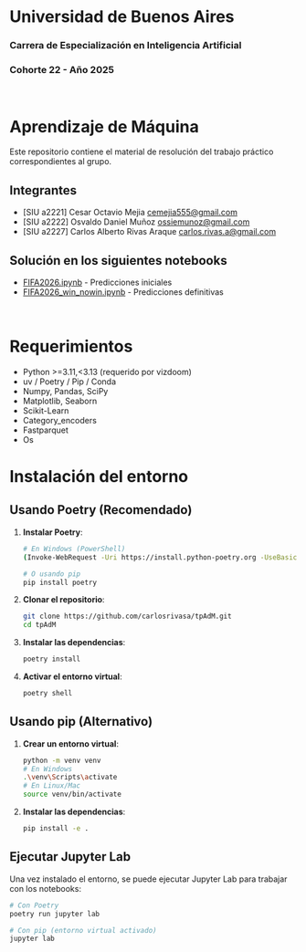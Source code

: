 # Universidad de Buenos Aires
### Carrera de Especialización en Inteligencia Artificial
### Cohorte 22 - Año 2025

<br>

# Aprendizaje de Máquina
Este repositorio contiene el material de resolución del trabajo práctico correspondientes al grupo.

## Integrantes
- [SIU a2221] Cesar Octavio Mejia <cemejia555@gmail.com>
- [SIU a2222] Osvaldo Daniel Muñoz <ossiemunoz@gmail.com>
- [SIU a2227] Carlos Alberto Rivas Araque <carlos.rivas.a@gmail.com>

## Solución en los siguientes notebooks
- [FIFA2026.ipynb](FIFA2026.ipynb) - Predicciones iniciales
- [FIFA2026_win_nowin.ipynb](FIFA2026_win_nowin.ipynb) - Predicciones definitivas

<br>

# Requerimientos
- Python >=3.11,<3.13 (requerido por vizdoom)
- uv / Poetry / Pip / Conda
- Numpy, Pandas, SciPy
- Matplotlib, Seaborn
- Scikit-Learn
- Category_encoders
- Fastparquet
- Os

# Instalación del entorno

## Usando Poetry (Recomendado)

1. **Instalar Poetry**:
   ```bash
   # En Windows (PowerShell)
   (Invoke-WebRequest -Uri https://install.python-poetry.org -UseBasicParsing).Content | python -
   
   # O usando pip
   pip install poetry
   ```

2. **Clonar el repositorio**:
   ```bash
   git clone https://github.com/carlosrivasa/tpAdM.git
   cd tpAdM
   ```

3. **Instalar las dependencias**:
   ```bash
   poetry install
   ```

4. **Activar el entorno virtual**:
   ```bash
   poetry shell
   ```

## Usando pip (Alternativo)

1. **Crear un entorno virtual**:
   ```bash
   python -m venv venv
   # En Windows
   .\venv\Scripts\activate
   # En Linux/Mac
   source venv/bin/activate
   ```

2. **Instalar las dependencias**:
   ```bash
   pip install -e .
   ```

## Ejecutar Jupyter Lab

Una vez instalado el entorno, se puede ejecutar Jupyter Lab para trabajar con los notebooks:

```bash
# Con Poetry
poetry run jupyter lab

# Con pip (entorno virtual activado)
jupyter lab
```
